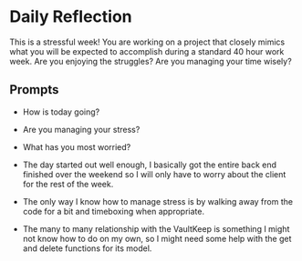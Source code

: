 # Daily Reflection
This is a stressful week! You are working on a project that closely mimics what you will be expected to accomplish during a standard 40 hour work week. Are you enjoying the struggles? Are you managing your time wisely? 

## Prompts
- How is today going? 
- Are you managing your stress?
- What has you most worried?

- The day started out well enough, I basically got the entire back end finished over the weekend so I will only have to worry about the client for the rest of the week.

- The only way I know how to manage stress is by walking away from the code for a bit and timeboxing when appropriate.

- The many to many relationship with the VaultKeep is something I might not know how to do on my own, so I might need some help with the get and delete functions for its model.